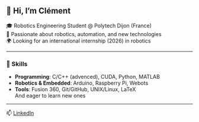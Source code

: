 ## 👋 Hi, I’m Clément

🎓 Robotics Engineering Student @ Polytech Dijon (France)  
🤖 Passionate about robotics, automation, and new technologies  
🌍 Looking for an international internship (2026) in robotics  

---

### 🔧 Skills
- **Programming**: C/C++ (advenced), CUDA, Python, MATLAB  
- **Robotics & Embedded**: Arduino, Raspberry Pi, Webots  
- **Tools**: Fusion 360, Git/GitHub, UNIX/Linux, LaTeX  
And eager to learn new ones

---

📫 [LinkedIn](https://www.linkedin.com/in/clementlamouller/)
